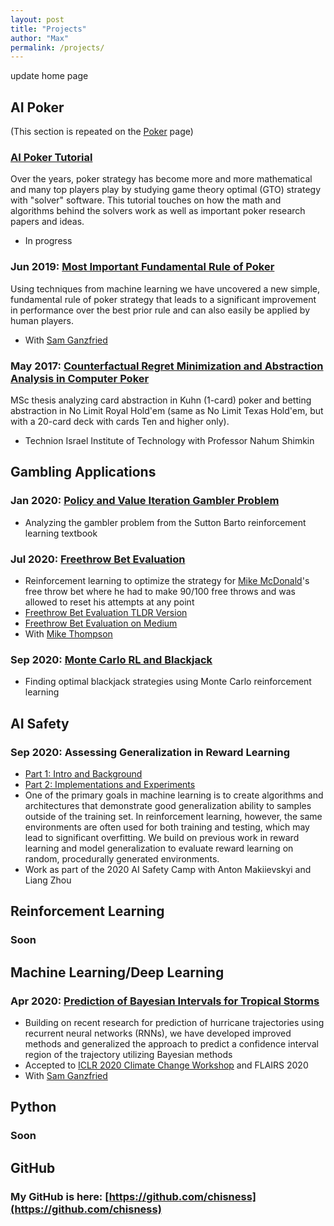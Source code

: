 ```yaml
---
layout: post
title: "Projects"
author: "Max"
permalink: /projects/
---
```

update home page

## AI Poker
(This section is repeated on the [Poker](https://chisness.github.io/poker/) page)

### [AI Poker Tutorial](https://www.aipokertutorial.com)
Over the years, poker strategy has become more and more mathematical and many top players play by studying game theory optimal (GTO) strategy with "solver" software. This tutorial touches on how the math and algorithms behind the solvers work as well as important poker research papers and ideas. 
- In progress

### Jun 2019: [Most Important Fundamental Rule of Poker](https://arxiv.org/abs/1906.09895)
Using techniques from machine learning we have uncovered a new simple, fundamental rule of poker strategy that leads to a significant improvement in performance over the best prior rule and can also easily be applied by human players.
- With [Sam Ganzfried](http://www.ganzfriedresearch.com/)

### May 2017: [Counterfactual Regret Minimization and Abstraction Analysis in Computer Poker](https://www.dropbox.com/s/jcgszjng6u5gj0b/MaxChiswickCFRThesis.pdf?dl=0)
MSc thesis analyzing card abstraction in Kuhn (1-card) poker and betting abstraction in No Limit Royal Hold'em (same as No Limit Texas Hold'em, but with a 20-card deck with cards Ten and higher only).
- Technion Israel Institute of Technology with Professor Nahum Shimkin

## Gambling Applications
### Jan 2020: [Policy and Value Iteration Gambler Problem](https://chisness.github.io/2020-01-14/policy-and-value-iteration-gambler-problem)
- Analyzing the gambler problem from the Sutton Barto reinforcement learning textbook

### Jul 2020: [Freethrow Bet Evaluation](https://chisness.github.io/2020-07-10/freethrow-bet-evaluation)
- Reinforcement learning to optimize the strategy for [Mike McDonald](https://twitter.com/MikeMcDonald89)'s free throw bet where he had to make 90/100 free throws and was allowed to reset his attempts at any point
- [Freethrow Bet Evaluation TLDR Version](https://chisness.github.io/2020-08-20/freethrow-bet-tldr)
- [Freethrow Bet Evaluation on Medium](https://towardsdatascience.com/apply-reinforcement-learning-to-win-a-free-throw-bet-f555b8adc0de)
- With [Mike Thompson](https://www.linkedin.com/in/mike-thompson-78655b13/)

### Sep 2020: [Monte Carlo RL and Blackjack](https://chisness.github.io/2020-01-21/monte-carlo-rl-and-blackjack)
- Finding optimal blackjack strategies using Monte Carlo reinforcement learning

## AI Safety
### Sep 2020: Assessing Generalization in Reward Learning
- [Part 1: Intro and Background](https://medium.com/@chisness/assessing-generalization-in-reward-learning-intro-and-background-da6c99d9e48)
- [Part 2: Implementations and Experiments](https://towardsdatascience.com/assessing-generalization-in-reward-learning-implementations-and-experiments-de02e1d08c0e)
- One of the primary goals in machine learning is to create algorithms and architectures that demonstrate good generalization ability to samples outside of the training set. In reinforcement learning, however, the same environments are often used for both training and testing, which may lead to significant overfitting. We build on previous work in reward learning and model generalization to evaluate reward learning on random, procedurally generated environments. 
- Work as part of the 2020 AI Safety Camp with Anton Makiievskyi and Liang Zhou

## Reinforcement Learning
### Soon

## Machine Learning/Deep Learning
### Apr 2020: [Prediction of Bayesian Intervals for Tropical Storms](https://arxiv.org/abs/2003.05024)
- Building on recent research for prediction of hurricane trajectories using recurrent neural networks (RNNs), we have developed improved methods and generalized the approach to predict a confidence interval region of the trajectory utilizing Bayesian methods
- Accepted to [ICLR 2020 Climate Change Workshop](https://www.climatechange.ai/papers/iclr2020/14.html) and FLAIRS 2020 
- With [Sam Ganzfried](http://www.ganzfriedresearch.com/)

## Python
### Soon

## GitHub
### My GitHub is here: [https://github.com/chisness](https://github.com/chisness)
